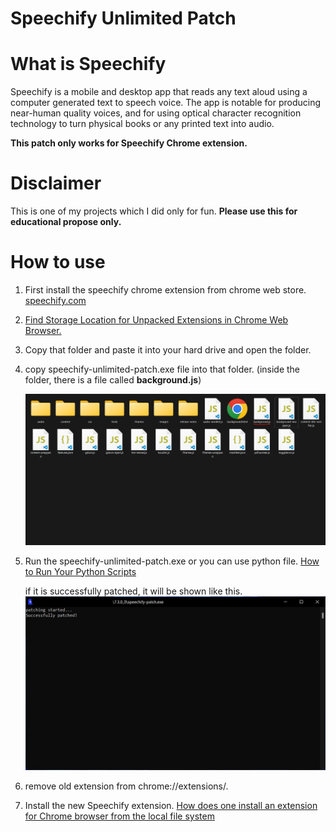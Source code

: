 # Speechify Unlimited Patch

# What is Speechify

Speechify is a mobile and desktop app that reads any text aloud using a computer generated text to speech voice. The app is notable for producing near-human quality voices, and for using optical character recognition technology to turn physical books or any printed text into audio.

**This patch only works for Speechify Chrome extension.**

# Disclaimer
This is one of my projects which I did only for fun.
**Please use this for educational propose only.**

# How to use
  1. First install the speechify chrome extension from chrome web store. [speechify.com](https://speechify.com/)

  2. [Find Storage Location for Unpacked Extensions in Chrome Web Browser.](https://stackoverflow.com/a/14544700/15084645)

  3. Copy that folder and paste it into your hard drive and open the folder.
  
  4. copy speechify-unlimited-patch.exe file into that folder.
  (inside the folder, there is a file called **background.js**)

        ![speechify folder](./assets/images/speechify-folder.jpg "inside of speechify folder")

  5. Run the speechify-unlimited-patch.exe or you can use python file. 
  [How to Run Your Python Scripts](https://realpython.com/run-python-scripts/)

        if it is successfully patched, it will be shown like this.
        ![successfully patched!](./assets/images/patch-success.jpg "successfully patched")

  6. remove old extension from chrome://extensions/.

  7. Install the new Speechify extension.
  [How does one install an extension for Chrome browser from the local file system](https://www.youtube.com/watch?v=dhaGRJvJAII)



